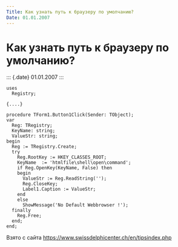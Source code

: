 ```yaml
---
Title: Как узнать путь к браузеру по умолчанию?
Date: 01.01.2007
---
```



Как узнать путь к браузеру по умолчанию?
========================================

::: {.date}
01.01.2007
:::

    uses 
      Registry; 
     
    {....} 
     
    procedure TForm1.Button1Click(Sender: TObject); 
    var 
      Reg: TRegistry; 
      KeyName: string; 
      ValueStr: string; 
    begin 
      Reg := TRegistry.Create; 
      try 
        Reg.RootKey := HKEY_CLASSES_ROOT; 
        KeyName  := 'htmlfile\shell\open\command'; 
        if Reg.OpenKey(KeyName, False) then 
        begin 
          ValueStr := Reg.ReadString(''); 
          Reg.CloseKey; 
          Label1.Caption := ValueStr; 
        end 
        else 
          ShowMessage('No Default Webbrowser !'); 
      finally 
        Reg.Free; 
      end; 
    end; 

Взято с сайта <https://www.swissdelphicenter.ch/en/tipsindex.php>
